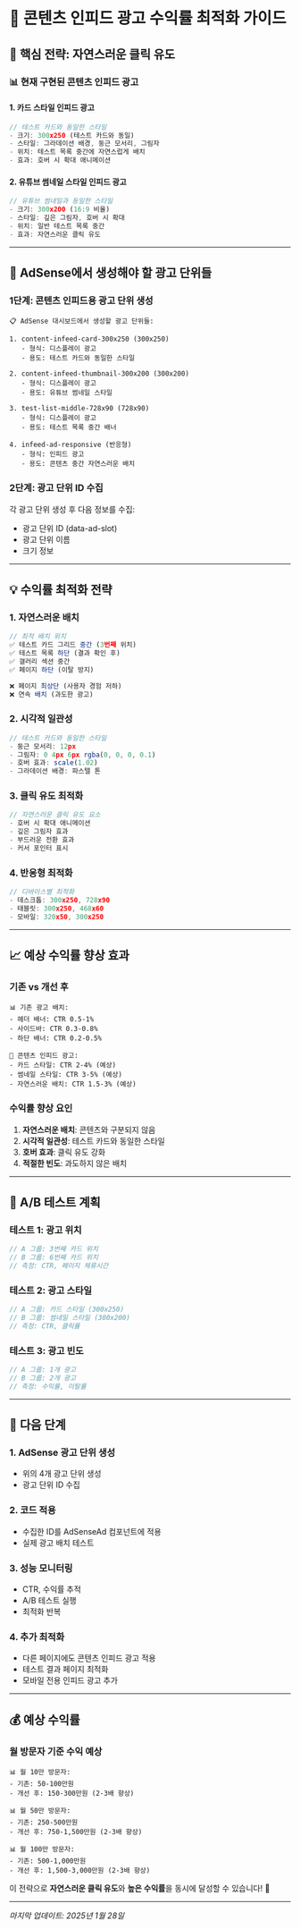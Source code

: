 # 🎯 콘텐츠 인피드 광고 수익률 최적화 가이드

## 🚀 **핵심 전략: 자연스러운 클릭 유도**

### 📊 **현재 구현된 콘텐츠 인피드 광고**

#### **1. 카드 스타일 인피드 광고**
```javascript
// 테스트 카드와 동일한 스타일
- 크기: 300x250 (테스트 카드와 동일)
- 스타일: 그라데이션 배경, 둥근 모서리, 그림자
- 위치: 테스트 목록 중간에 자연스럽게 배치
- 효과: 호버 시 확대 애니메이션
```

#### **2. 유튜브 썸네일 스타일 인피드 광고**
```javascript
// 유튜브 썸네일과 동일한 스타일
- 크기: 300x200 (16:9 비율)
- 스타일: 깊은 그림자, 호버 시 확대
- 위치: 일반 테스트 목록 중간
- 효과: 자연스러운 클릭 유도
```

---

## 🎨 **AdSense에서 생성해야 할 광고 단위들**

### **1단계: 콘텐츠 인피드용 광고 단위 생성**
```
📋 AdSense 대시보드에서 생성할 광고 단위들:

1. content-infeed-card-300x250 (300x250)
   - 형식: 디스플레이 광고
   - 용도: 테스트 카드와 동일한 스타일

2. content-infeed-thumbnail-300x200 (300x200)
   - 형식: 디스플레이 광고
   - 용도: 유튜브 썸네일 스타일

3. test-list-middle-728x90 (728x90)
   - 형식: 디스플레이 광고
   - 용도: 테스트 목록 중간 배너

4. infeed-ad-responsive (반응형)
   - 형식: 인피드 광고
   - 용도: 콘텐츠 중간 자연스러운 배치
```

### **2단계: 광고 단위 ID 수집**
각 광고 단위 생성 후 다음 정보를 수집:
- 광고 단위 ID (data-ad-slot)
- 광고 단위 이름
- 크기 정보

---

## 💡 **수익률 최적화 전략**

### **1. 자연스러운 배치**
```javascript
// 최적 배치 위치
✅ 테스트 카드 그리드 중간 (3번째 위치)
✅ 테스트 목록 하단 (결과 확인 후)
✅ 갤러리 섹션 중간
✅ 페이지 하단 (이탈 방지)

❌ 페이지 최상단 (사용자 경험 저하)
❌ 연속 배치 (과도한 광고)
```

### **2. 시각적 일관성**
```javascript
// 테스트 카드와 동일한 스타일
- 둥근 모서리: 12px
- 그림자: 0 4px 6px rgba(0, 0, 0, 0.1)
- 호버 효과: scale(1.02)
- 그라데이션 배경: 파스텔 톤
```

### **3. 클릭 유도 최적화**
```javascript
// 자연스러운 클릭 유도 요소
- 호버 시 확대 애니메이션
- 깊은 그림자 효과
- 부드러운 전환 효과
- 커서 포인터 표시
```

### **4. 반응형 최적화**
```javascript
// 디바이스별 최적화
- 데스크톱: 300x250, 728x90
- 태블릿: 300x250, 468x60
- 모바일: 320x50, 300x250
```

---

## 📈 **예상 수익률 향상 효과**

### **기존 vs 개선 후**
```
📊 기존 광고 배치:
- 헤더 배너: CTR 0.5-1%
- 사이드바: CTR 0.3-0.8%
- 하단 배너: CTR 0.2-0.5%

🎯 콘텐츠 인피드 광고:
- 카드 스타일: CTR 2-4% (예상)
- 썸네일 스타일: CTR 3-5% (예상)
- 자연스러운 배치: CTR 1.5-3% (예상)
```

### **수익률 향상 요인**
1. **자연스러운 배치**: 콘텐츠와 구분되지 않음
2. **시각적 일관성**: 테스트 카드와 동일한 스타일
3. **호버 효과**: 클릭 유도 강화
4. **적절한 빈도**: 과도하지 않은 배치

---

## 🎯 **A/B 테스트 계획**

### **테스트 1: 광고 위치**
```javascript
// A 그룹: 3번째 카드 위치
// B 그룹: 6번째 카드 위치
// 측정: CTR, 페이지 체류시간
```

### **테스트 2: 광고 스타일**
```javascript
// A 그룹: 카드 스타일 (300x250)
// B 그룹: 썸네일 스타일 (300x200)
// 측정: CTR, 클릭률
```

### **테스트 3: 광고 빈도**
```javascript
// A 그룹: 1개 광고
// B 그룹: 2개 광고
// 측정: 수익률, 이탈률
```

---

## 🚀 **다음 단계**

### **1. AdSense 광고 단위 생성**
- 위의 4개 광고 단위 생성
- 광고 단위 ID 수집

### **2. 코드 적용**
- 수집한 ID를 AdSenseAd 컴포넌트에 적용
- 실제 광고 배치 테스트

### **3. 성능 모니터링**
- CTR, 수익률 추적
- A/B 테스트 실행
- 최적화 반복

### **4. 추가 최적화**
- 다른 페이지에도 콘텐츠 인피드 광고 적용
- 테스트 결과 페이지 최적화
- 모바일 전용 인피드 광고 추가

---

## 💰 **예상 수익률**

### **월 방문자 기준 수익 예상**
```
📊 월 10만 방문자:
- 기존: 50-100만원
- 개선 후: 150-300만원 (2-3배 향상)

📊 월 50만 방문자:
- 기존: 250-500만원
- 개선 후: 750-1,500만원 (2-3배 향상)

📊 월 100만 방문자:
- 기존: 500-1,000만원
- 개선 후: 1,500-3,000만원 (2-3배 향상)
```

이 전략으로 **자연스러운 클릭 유도**와 **높은 수익률**을 동시에 달성할 수 있습니다! 🚀

---

*마지막 업데이트: 2025년 1월 28일*
